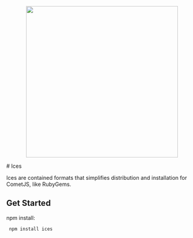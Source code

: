 <p align="center">
 <img src="https://raw.githubusercontent.com/comet-dev/ices/master/logo.png" width="400">
</p>
# Ices

Ices are contained formats that simplifies distribution and installation for CometJS, like RubyGems.

## Get Started
npm install:
```sh 
 npm install ices
```
